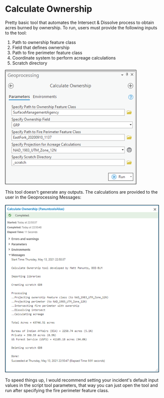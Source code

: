 # Calculate Ownership

Pretty basic tool that automates the Intersect & Dissolve process to obtain acres burned by ownership. To run, users must provide the following inputs to the tool:
1. Path to ownership feature class
2. Field that defines ownership
3. Path to fire perimeter feature class
4. Coordinate system to perform acreage calculations
5. Scratch directory

![screenshot_CalculateOwnership_1.png](/docs/screenshot_CalculateOwnership_1.png?raw=true)

This tool doesn't generate any outputs. The calculations are provided to the user in the Geoprocessing Messages:
\
\
![screenshot_CalculateOwnership_2.png](/docs/screenshot_CalculateOwnership_2.png?raw=true)

To speed things up, I would recommend setting your incident's default input values in the script tool parameters, that way you can just open the tool and run after specifying the fire perimeter feature class.
